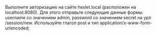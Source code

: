 Выполните авторизацию на сайте hexlet.local (расположен на localhost:8080).
Для этого отправьте следующие данные формы: username со значением admin,
password со значением secret на урл /session/new.
Используйте глагол post и тип application/x-www-form-urlencoded;